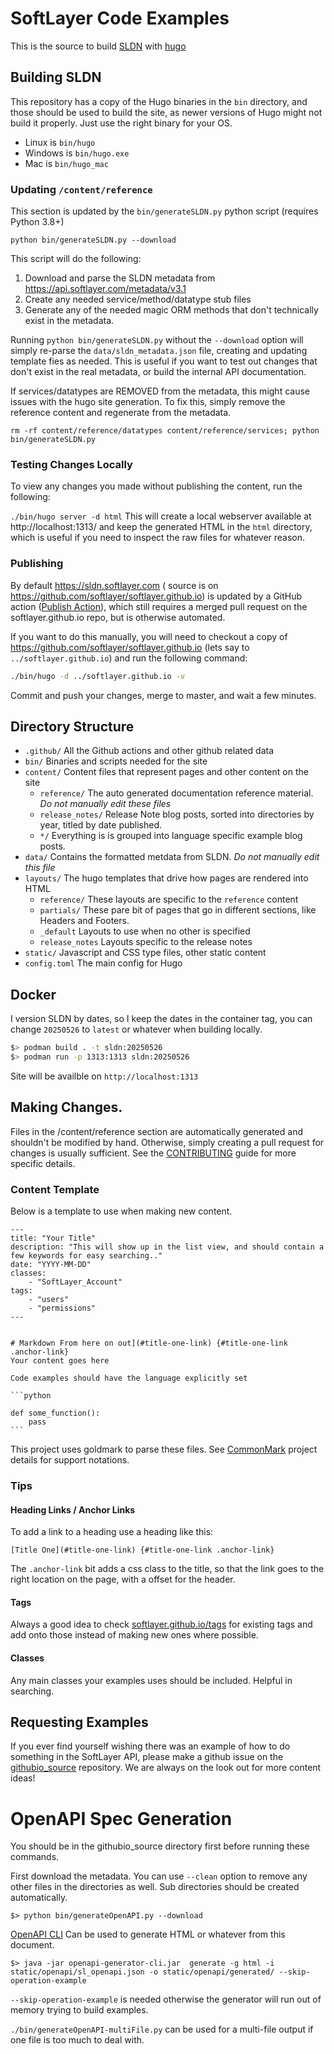 # SoftLayer Code Examples

This is the source to build [SLDN](https://sldn.softlayer.com) with [hugo](https://github.com/spf13/hugo/)

## Building SLDN

This repository has a copy of the Hugo binaries in the `bin` directory, and those should be used to build the site, as newer versions of Hugo might not build it properly.
Just use the right binary for your OS.

- Linux is `bin/hugo`
- Windows is `bin/hugo.exe`
- Mac is `bin/hugo_mac`

### Updating `/content/reference`
This section is updated by the `bin/generateSLDN.py` python script (requires Python 3.8+)

`python bin/generateSLDN.py --download`

This script will do the following:
1. Download and parse the SLDN metadata from https://api.softlayer.com/metadata/v3.1
2. Create any needed service/method/datatype stub files
3. Generate any of the needed magic ORM methods that don't technically exist in the metadata.

Running `python bin/generateSLDN.py` without the `--download` option will simply re-parse the `data/sldn_metadata.json` file, creating and updating template fies as needed. This is useful if you want to test out changes that don't exist in the real metadata, or build the internal API documentation.

If services/datatypes are REMOVED from the metadata, this might cause issues with the hugo site generation. To fix this, simply remove the reference content and regenerate from the metadata.

`rm -rf content/reference/datatypes content/reference/services; python bin/generateSLDN.py`


### Testing Changes Locally
To view any changes you made without publishing the content, run the following:

`./bin/hugo server -d html`
This will create a local webserver available at http://localhost:1313/ and keep the generated HTML in the `html` directory, which is useful if you need to inspect the raw files for whatever reason.

### Publishing

By default https://sldn.softlayer.com ( source is on https://github.com/softlayer/softlayer.github.io) is updated by a GitHub action ([Publish Action](https://github.com/softlayer/githubio_source/actions/workflows/publish.yml)), which still requires a merged pull request on the softlayer.github.io repo, but is otherwise automated.

If you want to do this manually, you will need to checkout a copy of https://github.com/softlayer/softlayer.github.io (lets say to `../softlayer.github.io`) and run the following command:

```bash
./bin/hugo -d ../softlayer.github.io -v
```

Commit and push your changes, merge to master, and wait a few minutes.

## Directory Structure

- `.github/` All the Github actions and other github related data
- `bin/` Binaries and scripts needed for the site
- `content/` Content files that represent pages and other content on the site
    + `reference/` The auto generated documentation reference material. *Do not manually edit these files*
    + `release_notes/` Release Note blog posts, sorted into directories by year, titled by date published.
    + `*/` Everything is is grouped into language specific example blog posts.
- `data/` Contains the formatted metdata from SLDN. *Do not manually edit this file*
- `layouts/` The hugo templates that drive how pages are rendered into HTML
    + `reference/` These layouts are specific to the `reference` content
    + `partials/` These pare bit of pages that go in different sections, like Headers and Footers.
    + `_default` Layouts to use when no other is specified
    + `release_notes` Layouts specific to the release notes
- `static/` Javascript and CSS type files, other static content
- `config.toml` The main config for Hugo


## Docker

I version SLDN by dates, so I keep the dates in the container tag, you can change `20250526` to `latest` or whatever when building locally.

```bash
$> podman build . -t sldn:20250526
$> podman run -p 1313:1313 sldn:20250526
```
Site will be availble on `http://localhost:1313`

## Making Changes.

Files in the /content/reference section are automatically generated and shouldn't be modified by hand. Otherwise, simply creating a pull request for changes is usually sufficient. See the [CONTRIBUTING](https://github.com/softlayer/githubio_source/blob/master/CONTRIBUTING.md) guide for more specific details.

### Content Template
Below is a template to use when making new content.

`````
---
title: "Your Title"
description: "This will show up in the list view, and should contain a few keywords for easy searching.."
date: "YYYY-MM-DD"
classes:
    - "SoftLayer_Account"
tags:
    - "users"
    - "permissions"
---


# Markdown From here on out](#title-one-link) {#title-one-link .anchor-link}
Your content goes here

Code examples should have the language explicitly set

```python

def some_function():
    pass
```

`````

This project uses goldmark to parse these files. See [CommonMark](https://spec.commonmark.org/0.29/) project details for support notations.


### Tips

#### Heading Links / Anchor Links
To add a link to a heading use a heading like this:
```
[Title One](#title-one-link) {#title-one-link .anchor-link}
```
The `.anchor-link` bit adds a css class to the title, so that the link goes to the right location on the page, with a offset for the header.

#### Tags
Always a good idea to check [softlayer.github.io/tags](https://github.com/softlayer/softlayer.github.io/tree/master/tags) for existing tags and add onto those instead of making new ones where possible.

#### Classes
Any main classes your examples uses should be included. Helpful in searching.


## Requesting Examples

If you ever find yourself wishing there was an example of how to do something in the SoftLayer API, please make a github issue on the [githubio_source](https://github.com/softlayer/githubio_source/issues) repository. We are always on the look out for more content ideas!



# OpenAPI Spec Generation

You should be in the githubio_source directory first before running these commands.

First download the metadata. You can use `--clean` option to remove any other files in the directories as well. Sub directories should be created automatically.
```
$> python bin/generateOpenAPI.py --download
```

[OpenAPI CLI](https://openapi-generator.tech/docs/installation) Can be used to generate HTML or whatever from this document.
```
$> java -jar openapi-generator-cli.jar  generate -g html -i static/openapi/sl_openapi.json -o static/openapi/generated/ --skip-operation-example
```

`--skip-operation-example` is needed otherwise the generator will run out of memory trying to build examples.

`./bin/generateOpenAPI-multiFile.py` can be used for a multi-file output if one file is too much to deal with.